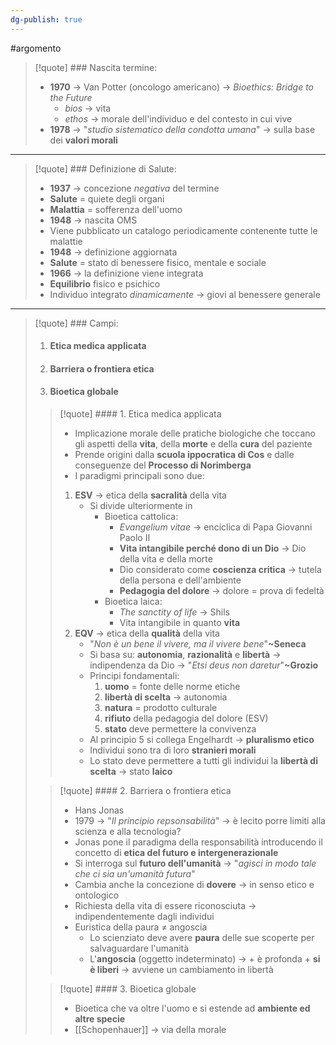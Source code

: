 ```yaml
---
dg-publish: true
---
```

#argomento
> [!quote] ### Nascita termine:
> - **1970** -> Van Potter (oncologo americano) -> *Bioethics: Bridge to the Future*
> 	- *bios* -> vita
> 	- *ethos* -> morale dell'individuo e del contesto in cui vive
> - **1978** -> "*studio sistematico della condotta umana*" -> sulla base dei **valori morali**

---

> [!quote] ### Definizione di Salute:
> -  **1937** -> concezione *negativa* del termine
> 	- **Salute** = quiete degli organi
> 	- **Malattia** = sofferenza dell'uomo
> -  **1948** -> nascita OMS
> 	- Viene pubblicato un catalogo periodicamente contenente tutte le malattie 
> -  **1948** -> definizione aggiornata
> 	- **Salute** = stato di benessere fisico, mentale e sociale
> -  **1966** -> la definizione viene integrata
> 	- **Equilibrio** fisico e psichico
> 	- Individuo integrato *dinamicamente* -> giovi al benessere generale

---

> [!quote] ### Campi:
> 1. #### Etica medica applicata
> 2. #### Barriera o frontiera etica
> 3. #### Bioetica globale
> 
>>[!quote] #### 1. Etica medica applicata
>>- Implicazione morale delle pratiche biologiche che toccano gli aspetti della **vita**, della **morte** e della **cura** del paziente
>>- Prende origini dalla **scuola ippocratica di Cos** e dalle conseguenze del **Processo di Norimberga**
>>- I paradigmi principali sono due:
>>	1. **ESV** -> etica della **sacralità** della vita
>>		- Si divide ulteriormente in
>>			- Bioetica cattolica:
>>				- *Evangelium vitae* -> enciclica di Papa Giovanni Paolo II
>>				- **Vita intangibile perché dono di un Dio** -> Dio della vita e della morte
>>				- Dio considerato come **coscienza critica** -> tutela della persona e dell'ambiente
>>				- **Pedagogia del dolore** -> dolore = prova di fedeltà
>>			- Bioetica laica:
>>				- *The sanctity of life* -> Shils
>>				- Vita intangibile in quanto **vita**
>>	2. **EQV** -> etica della **qualità** della vita
>>		- "*Non è un bene il vivere, ma il vivere bene*"**~Seneca**
>>		- Si basa su: **autonomia**, **razionalità** e **libertà** -> indipendenza da Dio -> "*Etsi deus non daretur*"**~Grozio**
>>		- Principi fondamentali:
>>			1. **uomo** = fonte delle norme etiche
>>			2. **libertà di scelta** -> autonomia
>>			3. **natura** = prodotto culturale
>>			4. **rifiuto** della pedagogia del dolore (ESV)
>>			5. **stato** deve permettere la convivenza
>>		- Al principio 5 si collega Engelhardt -> **pluralismo etico**
>>		- Individui sono tra di loro **stranieri morali**
>>		- Lo stato deve permettere a tutti gli individui la **libertà di scelta** -> stato **laico**
>
>> [!quote] #### 2. Barriera o frontiera etica
>> - Hans Jonas
>> 	- 1979 -> "*Il principio repsonsabilità*" -> è lecito porre limiti alla scienza e alla tecnologia?
>> 	- Jonas pone il paradigma della responsabilità introducendo il concetto di **etica del futuro e intergenerazionale**
>> 	- Si interroga sul **futuro dell'umanità** -> "*agisci in modo tale che ci sia un'umanità futura*"
>> 	- Cambia anche la concezione di **dovere** -> in senso etico e ontologico
>> 	- Richiesta della vita di essere riconosciuta -> indipendentemente dagli individui
>> 	- Euristica della paura ≠ angoscia 
>> 		- Lo scienziato deve avere **paura** delle sue scoperte per salvaguardare l'umanità
>> 		- L'**angoscia** (oggetto indeterminato) -> + è profonda + **si è liberi** -> avviene un cambiamento in libertà
>
>> [!quote] #### 3. Bioetica globale
>> - Bioetica che va oltre l'uomo e si estende ad **ambiente ed altre specie**
>> - [[Schopenhauer]] -> via della morale








